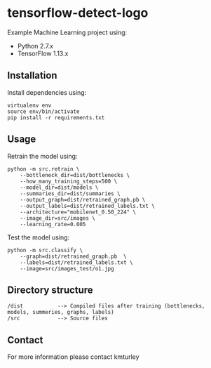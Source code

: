 # tensorflow-detect-logo

Example Machine Learning project using:

* Python 2.7.x
* TensorFlow 1.13.x


## Installation

Install dependencies using:

    virtualenv env
    source env/bin/activate
    pip install -r requirements.txt


## Usage

Retrain the model using:

    python -m src.retrain \
        --bottleneck_dir=dist/bottlenecks \
        --how_many_training_steps=500 \
        --model_dir=dist/models \
        --summaries_dir=dist/summaries \
        --output_graph=dist/retrained_graph.pb \
        --output_labels=dist/retrained_labels.txt \
        --architecture="mobilenet_0.50_224" \
        --image_dir=src/images \
        --learning_rate=0.005


Test the model using:

    python -m src.classify \
        --graph=dist/retrained_graph.pb  \
        --labels=dist/retrained_labels.txt \
        --image=src/images_test/o1.jpg


## Directory structure

    /dist           --> Compiled files after training (bottlenecks, models, summeries, graphs, labels)
    /src            --> Source files


## Contact

For more information please contact kmturley
